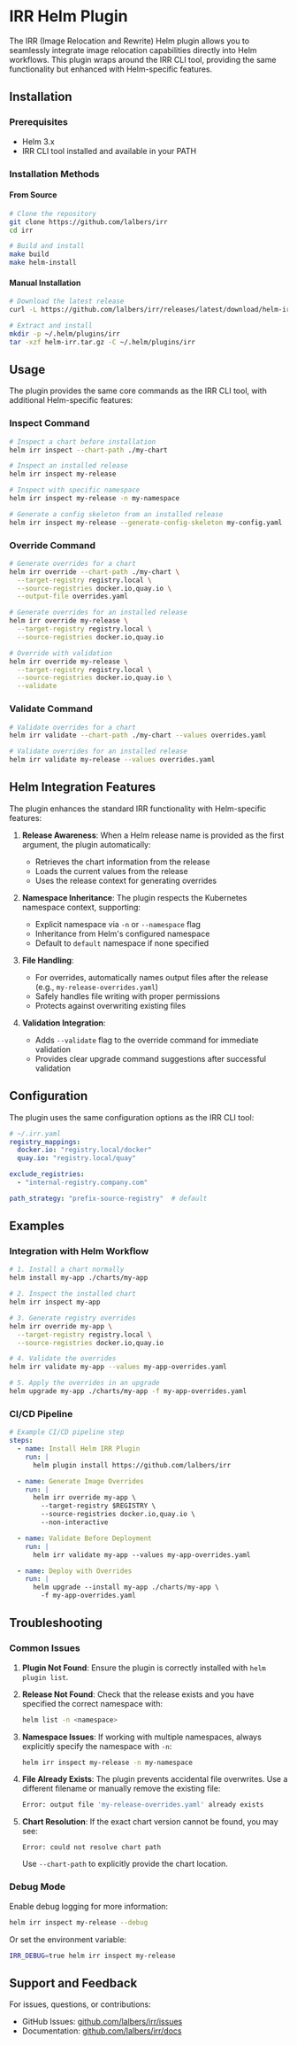 # IRR Helm Plugin

The IRR (Image Relocation and Rewrite) Helm plugin allows you to seamlessly integrate image relocation capabilities directly into Helm workflows. This plugin wraps around the IRR CLI tool, providing the same functionality but enhanced with Helm-specific features.

## Installation

### Prerequisites

- Helm 3.x
- IRR CLI tool installed and available in your PATH

### Installation Methods

#### From Source

```bash
# Clone the repository
git clone https://github.com/lalbers/irr
cd irr

# Build and install
make build
make helm-install
```

#### Manual Installation

```bash
# Download the latest release
curl -L https://github.com/lalbers/irr/releases/latest/download/helm-irr-$(uname -s)-$(uname -m).tar.gz -o helm-irr.tar.gz

# Extract and install
mkdir -p ~/.helm/plugins/irr
tar -xzf helm-irr.tar.gz -C ~/.helm/plugins/irr
```

## Usage

The plugin provides the same core commands as the IRR CLI tool, with additional Helm-specific features:

### Inspect Command

```bash
# Inspect a chart before installation
helm irr inspect --chart-path ./my-chart

# Inspect an installed release
helm irr inspect my-release

# Inspect with specific namespace
helm irr inspect my-release -n my-namespace

# Generate a config skeleton from an installed release
helm irr inspect my-release --generate-config-skeleton my-config.yaml
```

### Override Command

```bash
# Generate overrides for a chart
helm irr override --chart-path ./my-chart \
  --target-registry registry.local \
  --source-registries docker.io,quay.io \
  --output-file overrides.yaml

# Generate overrides for an installed release
helm irr override my-release \
  --target-registry registry.local \
  --source-registries docker.io,quay.io

# Override with validation
helm irr override my-release \
  --target-registry registry.local \
  --source-registries docker.io,quay.io \
  --validate
```

### Validate Command

```bash
# Validate overrides for a chart
helm irr validate --chart-path ./my-chart --values overrides.yaml

# Validate overrides for an installed release
helm irr validate my-release --values overrides.yaml
```

## Helm Integration Features

The plugin enhances the standard IRR functionality with Helm-specific features:

1. **Release Awareness**: When a Helm release name is provided as the first argument, the plugin automatically:
   - Retrieves the chart information from the release
   - Loads the current values from the release
   - Uses the release context for generating overrides

2. **Namespace Inheritance**: The plugin respects the Kubernetes namespace context, supporting:
   - Explicit namespace via `-n` or `--namespace` flag
   - Inheritance from Helm's configured namespace
   - Default to `default` namespace if none specified

3. **File Handling**: 
   - For overrides, automatically names output files after the release (e.g., `my-release-overrides.yaml`)
   - Safely handles file writing with proper permissions
   - Protects against overwriting existing files

4. **Validation Integration**:
   - Adds `--validate` flag to the override command for immediate validation
   - Provides clear upgrade command suggestions after successful validation

## Configuration

The plugin uses the same configuration options as the IRR CLI tool:

```yaml
# ~/.irr.yaml
registry_mappings:
  docker.io: "registry.local/docker"
  quay.io: "registry.local/quay"

exclude_registries:
  - "internal-registry.company.com"

path_strategy: "prefix-source-registry"  # default
```

## Examples

### Integration with Helm Workflow

```bash
# 1. Install a chart normally
helm install my-app ./charts/my-app

# 2. Inspect the installed chart
helm irr inspect my-app

# 3. Generate registry overrides
helm irr override my-app \
  --target-registry registry.local \
  --source-registries docker.io,quay.io

# 4. Validate the overrides
helm irr validate my-app --values my-app-overrides.yaml

# 5. Apply the overrides in an upgrade
helm upgrade my-app ./charts/my-app -f my-app-overrides.yaml
```

### CI/CD Pipeline

```yaml
# Example CI/CD pipeline step
steps:
  - name: Install Helm IRR Plugin
    run: |
      helm plugin install https://github.com/lalbers/irr

  - name: Generate Image Overrides
    run: |
      helm irr override my-app \
        --target-registry $REGISTRY \
        --source-registries docker.io,quay.io \
        --non-interactive

  - name: Validate Before Deployment
    run: |
      helm irr validate my-app --values my-app-overrides.yaml

  - name: Deploy with Overrides
    run: |
      helm upgrade --install my-app ./charts/my-app \
        -f my-app-overrides.yaml
```

## Troubleshooting

### Common Issues

1. **Plugin Not Found**: Ensure the plugin is correctly installed with `helm plugin list`.

2. **Release Not Found**: Check that the release exists and you have specified the correct namespace with:
   ```bash
   helm list -n <namespace>
   ```

3. **Namespace Issues**: If working with multiple namespaces, always explicitly specify the namespace with `-n`:
   ```bash
   helm irr inspect my-release -n my-namespace
   ```

4. **File Already Exists**: The plugin prevents accidental file overwrites. Use a different filename or manually remove the existing file:
   ```bash
   Error: output file 'my-release-overrides.yaml' already exists
   ```

5. **Chart Resolution**: If the exact chart version cannot be found, you may see:
   ```
   Error: could not resolve chart path
   ```
   Use `--chart-path` to explicitly provide the chart location.

### Debug Mode

Enable debug logging for more information:

```bash
helm irr inspect my-release --debug
```

Or set the environment variable:

```bash
IRR_DEBUG=true helm irr inspect my-release
```

## Support and Feedback

For issues, questions, or contributions:

- GitHub Issues: [github.com/lalbers/irr/issues](https://github.com/lalbers/irr/issues)
- Documentation: [github.com/lalbers/irr/docs](https://github.com/lalbers/irr/docs) 